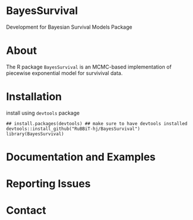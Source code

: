 # BayesSurvival
Development for Bayesian Survival Models Package

# About
The R package `BayesSurvival` is an MCMC-based implementation of piecewise exponential model for survivival data.

# Installation
install using `devtools` package
```
## install.packages(devtools) ## make sure to have devtools installed 
devtools::install_github("RuBBiT-hj/BayesSurvival")
library(BayesSurvival)
```

# Documentation and Examples

# Reporting Issues

# Contact
